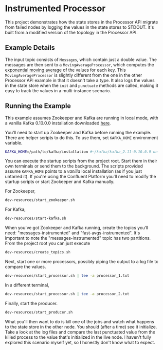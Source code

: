# Instrumented Processor

This project demonstrates how the state stores in the Processor API migrate from failed nodes by logging the values in the state stores to STDOUT.
It's built from a modified version of the topology in the Processor API.

## Example Details

The input topic consists of `Messages`, which contain just a double value.
The messages are then sent to a `MovingAverageProcessor`, which computes the [exponential moving average](https://en.wikipedia.org/wiki/Moving_average#Exponential_moving_average) of the values for each key.
This `MovingAverageProcessor` is slightly different from the one in the other Processor API example in that it doesn't take a type.
It also logs the values in the state store when the `init` and `punctuate` methods are called, making it easy to track the values in a multi-instance scenario.

## Running the Example

This example assumes Zookeeper and Kafka are running in local mode, with a vanilla Kafka 0.10.0.0 installation downloaded [here](http://kafka.apache.org/downloads.html).

You'll need to start up Zookeeper and Kafka before running the example.
There are helper scripts to do this.
To use them, set `KAFKA_HOME` environment variable.

```bash
KAFKA_HOME=/path/to/kafka/installation #~/kafka/kafka_2.11-0.10.0.0 on my system.
```

You can execute the startup scripts from the project root.
Start them in their own terminals or send them to the background.
The scripts provided assume `KAFKA_HOME` points to a _vanilla_ local installation (as if you just untarred it).
If you're using the Confluent Platform you'll need to modify the startup scripts or start Zookeeper and Kafka manually.

For Zookeeper,

```bash
dev-resources/start_zookeeper.sh
```

For Kafka,

```bash
dev-resources/start-kafka.sh
```

When you've got Zookeeper and Kafka running, create the topics you'll need: "messages-instrumented" and "fast-avgs-instrumented".
It's important to note the "messages-instrumented" topic has two partitions.
From the project root you can just execute

```bash
dev-resources/create_topics.sh
```

Next, start one or more processors, possibly piping the output to a log file to compare the values.

```bash
dev-resources/start_processor.sh | tee -a processor_1.txt
```

In a different terminal,

```bash
dev-resources/start_processor.sh | tee -a processor_2.txt
```

Finally, start the producer.

```bash
dev-resources/start_producer.sh
```

What you'll then want to do is kill one of the jobs and watch what happens to the state store in the other node.
You should (after a time) see it initialize.
Take a look at the log files and compare the last punctuated value from the killed process to the value that's initialized in the live node.
I haven't fully explored this scenario myself yet, so I honestly don't know what to expect.
